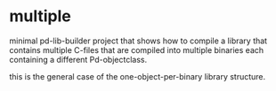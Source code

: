 multiple
========

minimal pd-lib-builder project that shows how to compile
a library that contains multiple C-files that are compiled into
multiple binaries each containing a different Pd-objectclass.

this is the general case of the one-object-per-binary library structure.
